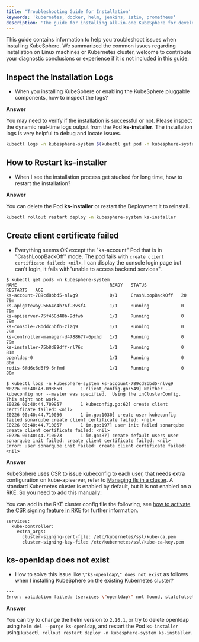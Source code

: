 ```yaml
---
title: "Troubleshooting Guide for Installation"
keywords: 'kubernetes, docker, helm, jenkins, istio, prometheus'
description: 'The guide for installing all-in-one KubeSphere for developing or testing'
---
```


This guide contains information to help you troubleshoot issues when installing KubeSphere. We summarized the common issues regarding installation on Linux machines or Kubernetes cluster, welcome to contribute your diagnostic conclusions or experience if it is not included in this guide.

## Inspect the Installation Logs

- When you installing KubeSphere or enabling the KubeSphere pluggable components, how to inspect the logs?

**Answer**

You may need to verify if the installation is successful or not. Please inspect the dynamic real-time logs output from the Pod **ks-installer**. The installation logs is very helpful to debug and locate issues.

```bash
kubectl logs -n kubesphere-system $(kubectl get pod -n kubesphere-system -l app=ks-install -o jsonpath='{.items[0].metadata.name}') -f
```

## How to Restart ks-installer

- When I see the installation process get stucked for long time, how to restart the installation?

**Answer**

You can delete the Pod **ks-installer** or restart the Deployment it to reinstall.

```bash
kubectl rollout restart deploy -n kubesphere-system ks-installer
```

## Create client certificate failed

- Everything seems OK except the "ks-account" Pod that is in "CrashLoopBackOff" mode. The pod fails with `create client certificate failed: <nil>`. I can display the console login page but can't login, it fails with"unable to access backend services".

```
$ kubectl get pods -n kubesphere-system
NAME                                   READY   STATUS             RESTARTS   AGE
ks-account-789cd8bbd5-nlvg9            0/1     CrashLoopBackOff   20         79m
ks-apigateway-5664c4b76f-8vsf4         1/1     Running            0          79m
ks-apiserver-75f468d48b-9dfwb          1/1     Running            0          79m
ks-console-78bddc5bfb-zlzq9            1/1     Running            0          79m
ks-controller-manager-d4788677-6pxhd   1/1     Running            0          79m
ks-installer-75b8d89dff-rl76c          1/1     Running            0          81m
openldap-0                             1/1     Running            0          80m
redis-6fd6c6d6f9-6nfmd                 1/1     Running            0          80m

$ kubectl logs -n kubesphere-system ks-account-789cd8bbd5-nlvg9
W0226 00:40:43.093650       1 client_config.go:549] Neither --kubeconfig nor --master was specified.  Using the inClusterConfig.  This might not work.
E0226 00:40:44.709957       1 kubeconfig.go:62] create client certificate failed: <nil>
E0226 00:40:44.710030       1 im.go:1030] create user kubeconfig failed sonarqube create client certificate failed: <nil>
E0226 00:40:44.710057       1 im.go:197] user init failed sonarqube create client certificate failed: <nil>
E0226 00:40:44.710073       1 im.go:87] create default users user sonarqube init failed: create client certificate failed: <nil>
Error: user sonarqube init failed: create client certificate failed: <nil>
```

**Answer**

KubeSphere uses CSR to issue kubeconfig to each user, that needs extra configuration on kube-apiserver, refer to [Managing tls in a cluster](https://kubernetes.io/docs/tasks/tls/managing-tls-in-a-cluster/#a-note-to-cluster-administrators). A standard Kubernetes cluster is enabled by default, but it is not enabled on a RKE. So you need to add this manually:

You can add in the RKE cluster config file the following, see [how to activate the CSR signing feature in RKE](https://github.com/rancher/rke/issues/546) for further information.

```
services:
  kube-controller:
    extra_args:
      cluster-signing-cert-file: /etc/kubernetes/ssl/kube-ca.pem
      cluster-signing-key-file: /etc/kubernetes/ssl/kube-ca-key.pem
```

## ks-openldap does not exist

- How to solve this issue like `\"ks-openldap\" does not exist` as follows when I installing KubeSphere on the existing Kubernetes cluster?

```bash
···
Error: validation failed: [services \"openldap\" not found, statefulsets.apps \"openldap\" not found]", "stderr_lines": ["Error: validation failed: [services \"openldap\" not found, statefulsets.apps \"openldap\" not found]"], "stdout": "Release \"ks-openldap\" does not exist. Installing it now.
```

**Answer**

You can try to change the helm version to `2.16.1`, or try to delete openldap using `helm del --purge ks-openldap`, and  restart the Pod `ks-installer` using `kubectl rollout restart deploy -n kubesphere-system ks-installer`.
